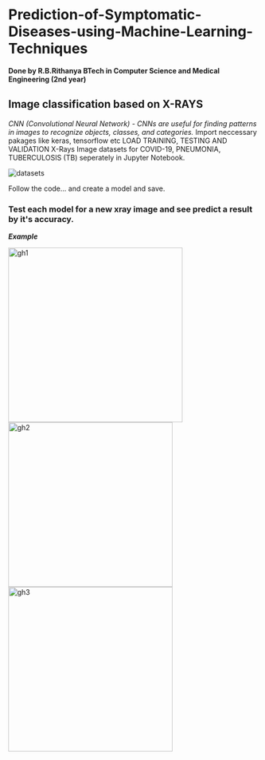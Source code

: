 # Prediction-of-Symptomatic-Diseases-using-Machine-Learning-Techniques
**Done by R.B.Rithanya BTech in Computer Science and Medical Engineering (2nd year)**

## Image classification based on X-RAYS
_CNN (Convolutional Neural Network) - CNNs are useful for finding patterns in images to recognize objects, classes, and categories._
Import neccessary pakages like keras, tensorflow etc
LOAD TRAINING, TESTING AND VALIDATION X-Rays Image datasets for COVID-19, PNEUMONIA, TUBERCULOSIS (TB) seperately in Jupyter Notebook.

![datasets](https://github.com/rithanyarb/Prediction-of-Symptomatic-Diseases-using-Machine-Learning-Techniques/assets/127092743/4b5b0c8d-6a55-4094-88d6-9807e7b9df64)

Follow the code... and create a model and save.

### Test each model for a new xray image and see predict a result by it's accuracy.
***Example***

<img width="350" alt="gh1" src="https://github.com/rithanyarb/Prediction-of-Symptomatic-Diseases-using-Machine-Learning-Techniques/assets/127092743/dc9cb10d-5442-4664-a30a-aa74c6947380">
<img width="330" alt="gh2" src="https://github.com/rithanyarb/Prediction-of-Symptomatic-Diseases-using-Machine-Learning-Techniques/assets/127092743/4e88dd5b-1f6f-4544-888e-f6122d4c04b3">
<img width="330" alt="gh3" src="https://github.com/rithanyarb/Prediction-of-Symptomatic-Diseases-using-Machine-Learning-Techniques/assets/127092743/e184d746-d589-43d5-939c-4e2a377b3feb">
